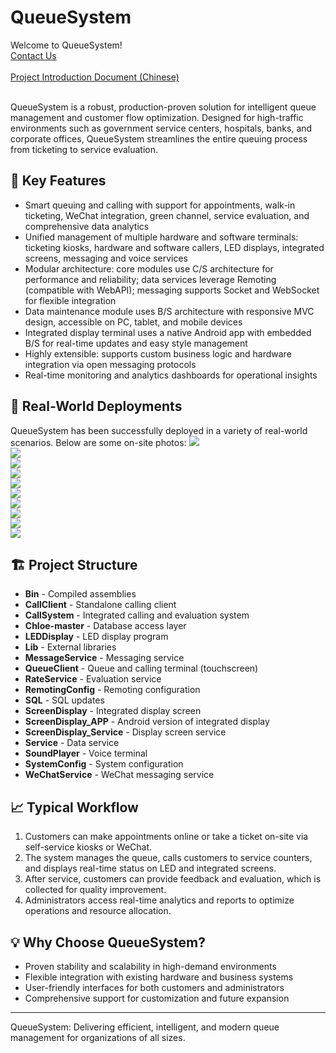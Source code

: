 # QueueSystem

Welcome to QueueSystem!<br>[Contact Us](http://host.eastasia.cloudapp.azure.com)<br><br>
[Project Introduction Document (Chinese)](https://github.com/chen365409389/QueueSystem/blob/master/Doc/%E6%8E%92%E9%98%9F%E5%8F%96%E5%8F%B7%E7%B3%BB%E7%BB%9F%E5%9F%B9%E8%AE%AD%E8%B5%84%E6%96%99.pdf)<br><br>

QueueSystem is a robust, production-proven solution for intelligent queue management and customer flow optimization. Designed for high-traffic environments such as government service centers, hospitals, banks, and corporate offices, QueueSystem streamlines the entire queuing process from ticketing to service evaluation.

## 🌟 Key Features
- Smart queuing and calling with support for appointments, walk-in ticketing, WeChat integration, green channel, service evaluation, and comprehensive data analytics
- Unified management of multiple hardware and software terminals: ticketing kiosks, hardware and software callers, LED displays, integrated screens, messaging and voice services
- Modular architecture: core modules use C/S architecture for performance and reliability; data services leverage Remoting (compatible with WebAPI); messaging supports Socket and WebSocket for flexible integration
- Data maintenance module uses B/S architecture with responsive MVC design, accessible on PC, tablet, and mobile devices
- Integrated display terminal uses a native Android app with embedded B/S for real-time updates and easy style management
- Highly extensible: supports custom business logic and hardware integration via open messaging protocols
- Real-time monitoring and analytics dashboards for operational insights

## 📸 Real-World Deployments
QueueSystem has been successfully deployed in a variety of real-world scenarios. Below are some on-site photos:
![](https://github.com/chen365409389/QueueSystem/blob/master/Img/1.jpg)<br>
![](https://github.com/chen365409389/QueueSystem/blob/master/Img/2.jpg)<br>
![](https://github.com/chen365409389/QueueSystem/blob/master/Img/3.jpg)<br>
![](https://github.com/chen365409389/QueueSystem/blob/master/Img/4.jpg)<br>
![](https://github.com/chen365409389/QueueSystem/blob/master/Img/5.jpg)<br>
![](https://github.com/chen365409389/QueueSystem/blob/master/Img/WeChat.png)<br>
![](https://github.com/chen365409389/QueueSystem/blob/master/Img/9.jpg)<br>
![](https://github.com/chen365409389/QueueSystem/blob/master/Img/6.jpg)<br>
![](https://github.com/chen365409389/QueueSystem/blob/master/Img/7.jpg)<br>
![](https://github.com/chen365409389/QueueSystem/blob/master/Img/8.jpg)<br>

## 🏗️ Project Structure
- **Bin** - Compiled assemblies
- **CallClient** - Standalone calling client
- **CallSystem** - Integrated calling and evaluation system
- **Chloe-master** - Database access layer
- **LEDDisplay** - LED display program
- **Lib** - External libraries
- **MessageService** - Messaging service
- **QueueClient** - Queue and calling terminal (touchscreen)
- **RateService** - Evaluation service
- **RemotingConfig** - Remoting configuration
- **SQL** - SQL updates
- **ScreenDisplay** - Integrated display screen
- **ScreenDisplay_APP** - Android version of integrated display
- **ScreenDisplay_Service** - Display screen service
- **Service** - Data service
- **SoundPlayer** - Voice terminal
- **SystemConfig** - System configuration
- **WeChatService** - WeChat messaging service

## 📈 Typical Workflow
1. Customers can make appointments online or take a ticket on-site via self-service kiosks or WeChat.
2. The system manages the queue, calls customers to service counters, and displays real-time status on LED and integrated screens.
3. After service, customers can provide feedback and evaluation, which is collected for quality improvement.
4. Administrators access real-time analytics and reports to optimize operations and resource allocation.

## 💡 Why Choose QueueSystem?
- Proven stability and scalability in high-demand environments
- Flexible integration with existing hardware and business systems
- User-friendly interfaces for both customers and administrators
- Comprehensive support for customization and future expansion

---
QueueSystem: Delivering efficient, intelligent, and modern queue management for organizations of all sizes.
